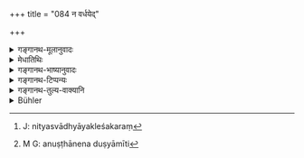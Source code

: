 +++
title = "084 न वर्धयेद्"

+++

<details><summary>गङ्गानथ-मूलानुवादः</summary>

One should not prolong the days of impurity; nor should he interrupt the rites performed in the fires; because he who performs those rites, even if he be a Sapiṇḍa, would never he impure.—(83).
</details>

<details><summary>मेधातिथिः</summary>

यस्यैषा बुद्धिः- "य उक्तास् त्र्यहादयः कल्पास् तुल्यं दशाहेन विकल्प्यन्ते, न वृत्तादिव्यवस्थयेति, ततश् चिरतरकालम् अन्यस्य संभवे किम् इत्य् एकाहपक्षं नित्यस्वाध्यायाक्लेशकरं[^१९२] प्रतिपत्स्ये, दशाहम् अपाश्रयामि निष्कर्मसुखम् आसिष्ये" इति — तं प्रति सौहार्द्देन सा व्यवस्था स्पष्टीक्रियते । नैते तुल्या अपि तु व्यवस्थिता एव । व्यवस्था च प्राग् दर्शिता । अन्यथा यस्याशौचकालो विहितस् तस्य ततः कालावधिकस्य कुतो वृद्धिप्राप्तिः, येनैवम् अर्थ्वत् स्यात् । विस्पष्टार्थत्वे को दोषः ।


[^१९२]:
     J: nityasvādhyāyakleśakaraṃ

- <u>अन्ये त्व्</u> आहुर् अतीतेष्व् अप्य् अहःसु यावत् स्नानादिक्रिया न कृता तावन् नैव शुद्धिः । "विप्रः शुध्यत्य् अपः" (म्ध् ५.९८) इत्यादि वक्ष्यति । तत्राशुचित्वाद् अननुष्ठानेन न दुष्यामीति[^१९३] स्नानादिषु शुद्धये न प्रवर्तते । तत्रैवम् उच्यते "**न वर्धयेत्**" नातीतेष्व् अहःसु बाह्याशौचे विलम्बितव्यम् । 


[^१९३]:
     M G: anuṣṭhānena duṣyāmīti

- ये त्व् अहःशब्दो दशमस्याह्नो या रात्रिस् तस्याम् आशौचं न भवतीति, ते न सम्यङ् मन्यत इत्य् उक्तम् । तथा च गौतमः आशौचमध्य आशौचान्तर उत्पन्ने तच्छेषेण शुद्धिः इत्य् उक्त्वा (ग्ध् १४.६), एकस्यां रात्रौ शेषायां तयैव शुद्धिं मन्यमान आह "रात्रिशेषे द्वाभ्याम्" (ग्ध् १४.७) इति ।

- **प्रत्यूहेन् नाग्निषू क्रियाः** । अशुचित्वात् सर्वश्रौतस्मार्तक्रियानिवृत्तौ प्राप्तायाम् इदम् उच्यते । अग्निषु याः क्रियाः सायंहोमाद्यास् ता न प्रत्यूहेन् न प्रत्यस्येत् । प्रत्यूहो निर्हास अननुष्ठानम् । न च स्वयं कुर्याद् यत आह **न च तत्कर्म कुर्वाणः सनाभ्यो ऽपीति** । सनाभ्यो ऽपि नाशुचिः स्यात् किं पुनर् अन्यः । तथा गृह्यम्- "नित्यानि निवर्तेरन् वैतानवर्जं शालाग्नौ चैके" इत्य् उक्त्वा आह "अन्य एतानि कुर्युः" (पार्ग् ३.१०३२–३४) इति । न च यद् अग्न्याधानं होममात्रम् एव क्रियते, किं तर्हि साङ्गप्रयोगः, तत्रैव कर्तुर् नरस्य संभवात् प्रधानहोमस्य तु द्रव्यत्यागरूपत्वात् स्वयंकर्तृतैव । अतो होमवैश्वदेवदर्शपूर्णमासाद्या निवर्तन्ते । अन्येषां तु जपसंध्योपासनादीनां निवृत्तिर् न दर्शिता । तानि च नित्यानि । अतो अन्येषाम् एवाभ्यनुज्ञानं यतः स्मृत्यन्तरे प्रतिषिद्धम्- "होमः स्वाध्यायश् च निवर्तते" (विपु ३.१३.१८) इति । अतो नित्यकांयभेदेन व्यवस्था । काम्यं तु नैव कर्तव्यम् अशुचित्वाद् अधिकारापगमात् ।

- <u>ननु</u> च नित्येष्व् अपि नैवाशुचेर् अधिकारः । 

- <u>न च</u> शौचम् अङ्गम् । यदि विगुणं नित्यम् अनुष्ठीयते, न काम्यम् इत्य् उच्यते । 

- <u>अथास्माद्</u> वचनाद् भवति ।

- <u>मैवम्</u> । इह यद् अपि मानं तद् अस्यान्य एतानि कुर्युर् इति परकर्तृत्वम् अभ्यनुज्ञायते । तच् च विगुणत्वान् नित्येषूपपद्यते न काम्येषु । 

- वैश्वदेवे तु विवदन्ते । स्मृत्यन्तरं चोदाहरन्ति ।

- होमं तत्र न कुर्वीत शुष्कधान्यफलैर् अपि ।

- एवं यज्ञविधानं तु न कुर्यान् मृत्युजन्मनोः ॥

अतः संध्याहोमौ दर्शपूर्णमासौ सांवत्सरिकं चाश्वयुज्यादि कर्तव्यम् । उपाकरणं तु नक्षत्राश्रयम् एव, न पौर्णमास्याश्रयम् ॥ ५.८३ ॥
</details>

<details><summary>गङ्गानथ-भाष्यानुवादः</summary>

Some people may entertain the following notion:—“The various alternatives that have been laid down regarding the period of impurity extending to three days, *&c*., all stand on an equal footing with the alternative of ‘ten days,’ and their adoption is not regulated by considerations of character and study, etc.; so that the observing of the longer period being open to me, why should I have recourse to the alternative of ‘one day’, which would entail the trouble of resuming my studies sooner? I shall have recourse to the alternative of ‘ten days’, and shall enjoy the pleasure of having nothing to do for a longer period.”

It is for the benefit of such a person that the author, moved by sympathy, makes it clear that the optional alternatives are regulated by other considerations; and that they do not all stand on the same footing. In what way they are regulated has been already shown by us.

If this be not the meaning of the present advice, and if it mean something else,—what possibility would there be of any prolongation of the period that has been specifically fixed for each individual? And it is only with such a possibility that there could be room for the advice contained in the present verse. What harm could there be in the author making still clearer what he has already said before (regarding the regulation of the optional alternatives)?

Some people hold that—even after the prescribed number of days have elapsed, purification is not accomplished until bathing and other rites have been performed; as it is going to be asserted that ‘the *Brāhmaṇa* becomes pure after touching water, etc.’ (Verse 98); and some one may think that so long as he remains impure he would not incur any sin by the omission of religious duties, and hence he may not proceed to take the bath or other rites;—and it is in view of such cases that we have the injunction that ‘*one should not prolong the days of impurity*,’—the meaning being that the stipulated days having elapsed, one should not delay the external purifications.

As regards the assertion that—“the use of the term *day* implies that there is no impurity on the *night* of the tenth day,”—it has already been pointed out that this view is not correct. Says Gautama (14.6)—‘If during one impurity another source of impurity should arise, there is purification after the remainder of the former’; and having said this, he thought that people might be led to think that if the second impurity should arise about the end of the last night, there would be purification after that night, and in order to guard against this he has added—‘if it happens about the end of the night, then after two nights’ (14.7) \[From which it is dear that the lost *night* also falls within the period of impurity\].

‘*Nor should he interrupt the rites performed in the fires*.’—This is said in view of the fact by reason of impurity all the rites prescribed in the *Śruti* and the *Smṛti* become precluded. The meaning is that the rites that are performed in the fires,—such as the Evening-libation and the rest—should not be *interrupted*,—*i.e*., shall not be omitted. ‘*Interruption*’ means *omission, non-per* *formance*.

But this does not mean that the impure man should himself perform the rites; since it is added—‘*he who performs the rites*, *even if he be a Sapiṇḍa, would never be impure*’; which means that ‘even a Sapiṇḍa-relation would not be impure, to say nothing of other persons’; says the *Gṛhyasūtra* also—‘They should perform in the house-fire the obligatory rites, with the exception of the *Vaitāna* -rite’; and then—‘others would perform these.’ This does not refer to the mere offering of libations that is done in connection with the setting up of the fires, but to the performance of the rite in all its details; since it is only for these that the employment of other agents is possible, since the principal libation itself, which consists in offering certain substances, can be offered by the householder himself. Hence the rites that are precluded (daring impurity) are those of the
*Vaiśvadeva-offering* and the *Darśa-Pūrṇamāsa* and other sacrifices. Of
other nets, such as the telling of beads, the saying of Twilight Prayers and so forth,—the preclusion of these has nowhere been indicated; and all these are obligatory. Hence what the present taxt does is to permit the performance of other acts; specially as another *Smṛti* text has prohibited such acts as ‘the offering of libations and Vedic study.’ Thus then, the distinction (as to what acts are precluded and what not) is based upon the obligatory or voluntary character of the acts themselves; specially as the voluntary act tending to the accomplishment of desired ends should never be done, since impurity deprives the man of the title to perform all such acts.

“But the impure man cannot be entitled to the performance of the obligatory acts either.”

As a matter of fact, *purity* does not constitute an essential factor in the rites; and though an obligatory act may be done even in a slightly deficient form (due to the lack of *purity*, for instance), such is not permissible in the case of voluntary acts done with a view to definite ends. It might be argued that they also might be performed, on the strength of the present text itself. But this would not be right; for all that the present text permits is getting certain rites performed by proxy; and as this in itself would be a deficiency, it would be admissible in the case of the obligatory rites only, and not in that of voluntary ones.

With regard to the *Vaiśvadeva* offering however, there is a difference of opinion. Some people quote the following *Smṛti* -text—‘At a birth or a death, one shall not pour libations into fire, even with dry grains or fruits, nor should he perform any sacrificial rites.’

From all this it follows that one should offer the following the Twilight-libations, the *Dūrśa-Purṇamāsa* sacrifices, the Annual
*Śrāddha*, the *Śrāddha* offered in the month of Āśvina and so forth. As
for the Upākarma, its performance depends upon the lunar asterism and it need not be done on the full-moon-day.—(83.)
</details>

<details><summary>गङ्गानथ-टिप्पन्यः</summary>

(Verse 84 of others.)

‘*Pratyūhenṅāgniṣu kriyāḥ*’—Medhātithi has been misrepresented here, not only by Buhler, but by Kullūka also. There is nothing in Medhātithi to show that *Sandhyopāsana* should be omitted for ten days. Nor is there any difference in the interpretation of Medhātithi and that of Kullūka and others. (See *Translation*.)

‘*Sanābhayaḥ*’—‘*Sapiṇḍa*’ (Govindarāja, Kullūka, Nārāyaṇa and Rāghavānanda);—‘*Sahodara*’, ‘uterine brother’ (Nandana).

This verse is quoted in *Aparārka* (p. 891), which adds the following notes:—With a view to remaining idle, without having to perform his religious duties, one should not prolong the days of impurity; nor should he abandon those necessary acts that are prescribed to be performed in the *śrauta* fires,—*e.g*., the Agnihotra offerings; the meaning is that all those should be done even during the days of impurity;—the second half is added in anticipation of the objection that “in view of the rule whereby *impure* men are not entitled to the performance of religious acts, it would be right to abandon the acts during the period of impurity.” What is meant is that it is quite true that the *impure* m an should not perform religious acts; but on the strength of the special texts (like the present one) hearing upon certain Well defined acts, one would be justified in concluding that he is *not* ‘impure’, so far as the performance of these acts is concerned.—The use of *Atmanepada* form ‘*kurvāṇaḥ*’ makes it clear that the actual *performer* of the religions acts is *not impure*—even though the person dead or born be a very near relation of his,—in fact he is quite pure. Inasmuch as this absence of impurity refers to the
*performer* himself, it follows that so far as officiating at the
performance of other persons is concerned, the near relations of the dead or the born must be regarded as *impure* and unqualified.

It is quoted in *Mitākṣarā* (on 3.17), in support of the view that there is no impurity regarding the performance of those religious acts that are compulsory, the voluntary ones, however, which are done for the purpose of gaining reward, should not be performed during impurity;—and it adds that since the text specifically mentions the acts done ‘in the fires’, it follows that the ‘five great sacrifices,’ which are not done in *fire*, should cease during impurity.

It is quoted in *Smṛtitattva* (II, p. 254) as affording justification for the coalescing of ‘impurities’ due to more than one cause;—in
*Hāralatā* (pp. 7 and 25), which notes that the expression ‘*tat karma*’
implies that the impurity means incapacity to perform such acts as Fire-kindling, gifts, Homa and so forth, and adds the following notes:—‘*aghāhāni*’, days of impurity, those should not be prolonged by the Agnihotrin, for whom its curtailment is justified by distinct texts; and he should never observe the full period of ten days,—even dining the curtailed period, he should not entirely stop the offerings into the Fires, he should have this done through Brāhmaṇas belonging to other
*gotras* and hence not suffering from the same disabilities,—and the
reason for this lies in the fact that in the performance of the said acts of disablity does not attach even to the *Sapiṇḍa*,—what to say of persons of other *gotras*?

It is quoted also in *Gadādharapaddhati* (Kāla, p. 278), which explains ‘*sanābhayaḥ*’ as *Sapiṇḍa*,—‘*tatkarma*’ as *officiating as a priest*,—the disability due to impurity does hot attach to him, if no person of other *gotras* is available for the work,—such is the implication of the particle ‘*api*’.
</details>

<details><summary>गङ्गानथ-तुल्य-वाक्यानि</summary>

*Yājñavalkya* (3.17).—‘One should continue to perform all the
fire-worship, as also all those acts that are enjoined in the Veda.’

*Vyāghrapāt* (Aparārka, p. 892).—‘During the period of impurity one
should stop all *smārta* rites; but for the purpose of *śrauta* rites, one becomes pure immediately, by bathing.’

*Pāraskara Gṛhyasūtra* (3.13.31-34).—‘During the period of impurity, one
should not carry on Vedic study one should intermit the daily rites, with the exception of those performed with the help of the *śrauta* fire, or with that of the domestic fire, according to some:—others should perform those for him.’

*Jābāla* (Aparārka, p. 892).—‘During the impurity due to birth and
death, there is no intermission of rites performed in the *śrauta* fire; as regards the domestic fire, libations into it should be poured by persons belonging to another *gotra*.’

*Bṛhaspati* (Do.).—‘During impurity due to birth or to death, one shall
not abandon the fire-offerings, he shall have them offered by others.’

*Jātūkarṇya* (Do.).—‘During an impurity, *Piṇḍayajña, Caru-Yajña*, and
*Homa*, should be got done by a person not belonging to the same
*gotra*.’

*Saṃvarta*, (Do.).—‘The Homa-offerings should, during impurity, be made
with dry grains or fruits; but the performance of the five Great Sacrifices should be intermitted. For ten days, the Brāhmaṇa shall desist from the *Vaiśvadeva* offering.’

*Viṣṇupurāṇa* (Do.).—‘O king, the offering of the twilight-prayers
should he done at all times, except during impurity.’

*Paiṭhīnasi* (Do.).—‘During impurity, one shall only offer water with
the *Sāvitrī* and meditating upon the sun, offer his obeisance.’

*Pulastya* (Do. p. 893).—‘The twilight-prayers, the Iṣṭi, the *Caru* and
*Homa* one should perform all through life; even during impurity one
shall not omit these During impurity due to death or birth, one should not omit the twilight prayers; the Brāhmaṇa shall repeat the *mantras* only mentally—even so omitting the Breath-suspension.’
</details>

<details><summary>Bühler</summary>

084	Let him not (unnecessarily) lengthen the period of impurity, nor interrupt the rites to be performed with the sacred fires; for he who performs that (Agnihotra) rite will not be impure, though (he be) a (Sapinda) relative.
</details>
